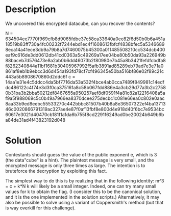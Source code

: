 # Description

We uncovered this encrypted datacube, can you recover the contents?

N = 634504ee7770f969cfb8d9065fdbe37c58ca33640a0ee82f6d50b0b6a451a18519b83ff730a4fc00232f7244ebd1ec4f1608613fbfcf4838bfec5a53466898eca14a41ece3db9a79b8a7d7460075b45300a011485508210cc534dcb400eaf9c616de3dd0612db41cd0363a5c49269a17ee04be80b50da93a226949b88baceb7d576473e8a2ab0b6dd46073b2f80980e7b45a8b3421fefdfcbdfa8f8262340844a11bf1681b30405967992f5afb3891ad85289eb79ad7e3e71a0861af8eb1b9ebcc3d6d454a193fd78cf7cf496345e50ba516bf86e02f89c21c443a5b8908670860d2ddc6f
c = 14aa1e31e4c5ddcc4da5bf7716da53a532f4bce4ab0cca7489f849981c14edfdc486122c4f74e3d3f0ca375161a8c58b067fdd886e4a3cb29d77a3b2c27580b31ba3b2bba50212df8467655a950257aef8df0591f4a81c82a12216408a5af9a5f988069c5c0b49a7966ea8370dcee275decbc1c081e66ea0c802e0aac8aa33b9ed8eebc55533270c442bbbc81507b40b8a8e36507322ef4ba1371346c0020866791319ac327ae4e87f0af13fbf8e800d4e918d40f6bc7e9534bc60617e3021d40470cb181f1a1da6b755f8cd2291f6249ad0be20024b649b6ba84de31ad4f43823192d048


# Solution
Contestants should guess the value of the public exponent e, which is 3 (the data"cube" is a hint).
The plaintext message is very small, and the encrypted message is only three times as large.
The intention is to bruteforce the decryption by exploiting this fact.

The simplest way to do this is by realizing that in the following identity: m^3 = c + k*N
k will likely be a small integer. Indeed, one can try many small values for k to obtain the flag.
(I consider this to be the canonical solution, and it is the one implemented in the solution
scripts.)
Alternatively, it may also be possible to solve using a variant of Coppersmith's method (but that
is way overkill for this challenge).
